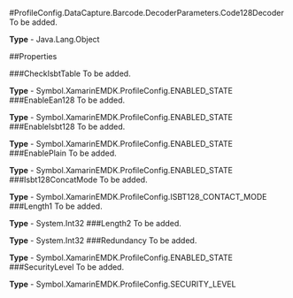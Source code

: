 #ProfileConfig.DataCapture.Barcode.DecoderParameters.Code128Decoder
To be added.

**Type** - Java.Lang.Object

##Properties

###CheckIsbtTable
To be added.

**Type** - Symbol.XamarinEMDK.ProfileConfig.ENABLED_STATE
###EnableEan128
To be added.

**Type** - Symbol.XamarinEMDK.ProfileConfig.ENABLED_STATE
###EnableIsbt128
To be added.

**Type** - Symbol.XamarinEMDK.ProfileConfig.ENABLED_STATE
###EnablePlain
To be added.

**Type** - Symbol.XamarinEMDK.ProfileConfig.ENABLED_STATE
###Isbt128ConcatMode
To be added.

**Type** - Symbol.XamarinEMDK.ProfileConfig.ISBT128_CONTACT_MODE
###Length1
To be added.

**Type** - System.Int32
###Length2
To be added.

**Type** - System.Int32
###Redundancy
To be added.

**Type** - Symbol.XamarinEMDK.ProfileConfig.ENABLED_STATE
###SecurityLevel
To be added.

**Type** - Symbol.XamarinEMDK.ProfileConfig.SECURITY_LEVEL


